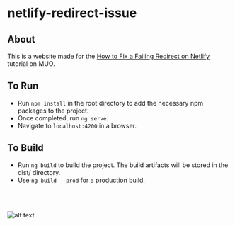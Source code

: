 # netlify-redirect-issue

## About 

This is a website made for the [How to Fix a Failing Redirect on Netlify](https://www.makeuseof.com/netlify-redirect-fail-error-fix/) tutorial on MUO.

## To Run

* Run `npm install` in the root directory to add the necessary npm packages to the project.
* Once completed, run `ng serve`.
* Navigate to `localhost:4200` in a browser.

## To Build

* Run `ng build` to build the project. The build artifacts will be stored in the dist/ directory. 
* Use `ng build --prod` for a production build.

<br>
<br>

![alt text](src/assets/images/preview.PNG)
